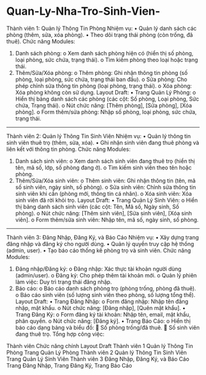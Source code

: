 # Quan-Ly-Nha-Tro-Sinh-Vien-
Thành viên 1: Quản lý Thông Tin Phòng
Nhiệm vụ:
•	Quản lý danh sách các phòng (thêm, sửa, xóa phòng).
•	Theo dõi trạng thái phòng (còn trống, đã thuê).
Chức năng Modules:
1.	Danh sách phòng:
o	Xem danh sách phòng hiện có (hiển thị số phòng, loại phòng, sức chứa, trạng thái).
o	Tìm kiếm phòng theo loại hoặc trạng thái.
2.	Thêm/Sửa/Xóa phòng:
o	Thêm phòng: Ghi nhận thông tin phòng (số phòng, loại phòng, sức chứa, trạng thái ban đầu).
o	Sửa phòng: Cho phép chỉnh sửa thông tin phòng (loại phòng, trạng thái).
o	Xóa phòng: Xóa phòng không còn sử dụng.
Layout Draft:
•	Trang Quản Lý Phòng:
o	Hiển thị bảng danh sách các phòng (các cột: Số phòng, Loại phòng, Sức chứa, Trạng thái).
o	Nút chức năng: [Thêm phòng], [Sửa phòng], [Xóa phòng].
o	Form thêm/sửa phòng: Nhập số phòng, loại phòng, sức chứa, trạng thái.
________________________________________
Thành viên 2: Quản lý Thông Tin Sinh Viên
Nhiệm vụ:
•	Quản lý thông tin sinh viên thuê trọ (thêm, sửa, xóa).
•	Ghi nhận sinh viên đang thuê phòng và liên kết với thông tin phòng.
Chức năng Modules:
1.	Danh sách sinh viên:
o	Xem danh sách sinh viên đang thuê trọ (hiển thị tên, mã số, lớp, số phòng đang ở).
o	Tìm kiếm sinh viên theo tên hoặc phòng.
2.	Thêm/Sửa/Xóa sinh viên:
o	Thêm sinh viên: Ghi nhận thông tin (tên, mã số sinh viên, ngày sinh, số phòng).
o	Sửa sinh viên: Chỉnh sửa thông tin sinh viên khi cần (phòng mới, thông tin cá nhân).
o	Xóa sinh viên: Xóa sinh viên đã rời khỏi trọ.
Layout Draft:
•	Trang Quản Lý Sinh Viên:
o	Hiển thị bảng danh sách sinh viên (các cột: Tên, Mã số, Ngày sinh, Số phòng).
o	Nút chức năng: [Thêm sinh viên], [Sửa sinh viên], [Xóa sinh viên].
o	Form thêm/sửa sinh viên: Nhập tên, mã số, ngày sinh, số phòng.
________________________________________
Thành viên 3: Đăng Nhập, Đăng Ký, và Báo Cáo
Nhiệm vụ:
•	Xây dựng trang đăng nhập và đăng ký cho người dùng.
•	Quản lý quyền truy cập hệ thống (admin, user).
•	Tạo báo cáo thống kê phòng trọ và sinh viên.
Chức năng Modules:
1.	Đăng nhập/Đăng ký:
o	Đăng nhập: Xác thực tài khoản người dùng (admin/user).
o	Đăng ký: Cho phép thêm tài khoản mới.
o	Quản lý phiên làm việc: Duy trì trạng thái đăng nhập.
2.	Báo cáo:
o	Báo cáo danh sách phòng trọ (phòng trống, phòng đã thuê).
o	Báo cáo sinh viên (số lượng sinh viên theo phòng, số lượng tổng thể).
Layout Draft:
•	Trang Đăng Nhập:
o	Form đăng nhập: Nhập tên đăng nhập, mật khẩu.
o	Nút chức năng: [Đăng nhập], [Quên mật khẩu].
•	Trang Đăng Ký:
o	Form đăng ký tài khoản: Nhập tên, email, mật khẩu, phân quyền.
o	Nút chức năng: [Đăng ký].
•	Trang Báo Cáo:
o	Hiển thị báo cáo dạng bảng và biểu đồ:
	Số phòng trống/đã thuê.
	Số sinh viên đang thuê trọ.
Tổng hợp công việc:

Thành viên	Chức năng chính	Layout Draft
Thành viên 1	Quản lý Thông Tin Phòng	Trang Quản Lý Phòng
Thành viên 2	Quản lý Thông Tin Sinh Viên	Trang Quản Lý Sinh Viên
Thành viên 3	Đăng Nhập, Đăng Ký, và Báo Cáo	Trang Đăng Nhập, Trang Đăng Ký, Trang Báo Cáo

